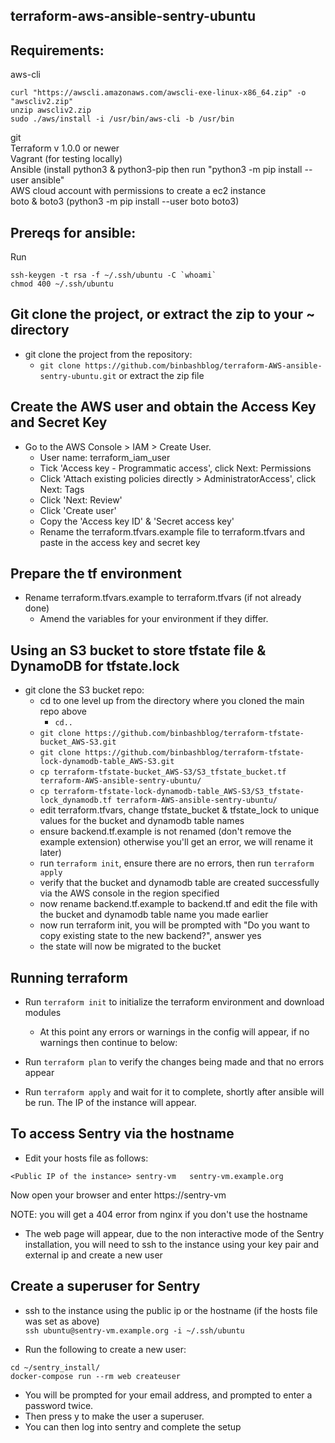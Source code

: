 ## terraform-aws-ansible-sentry-ubuntu

## Requirements:

aws-cli
```
curl "https://awscli.amazonaws.com/awscli-exe-linux-x86_64.zip" -o "awscliv2.zip"
unzip awscliv2.zip
sudo ./aws/install -i /usr/bin/aws-cli -b /usr/bin
```

git\
Terraform v 1.0.0 or newer\
Vagrant (for testing locally)\
Ansible (install python3 & python3-pip then run "python3 -m pip install --user ansible"\
AWS cloud account with permissions to create a ec2 instance\
boto & boto3 (python3 -m pip install --user boto boto3)

## Prereqs for ansible:
Run  
```
ssh-keygen -t rsa -f ~/.ssh/ubuntu -C `whoami`   
chmod 400 ~/.ssh/ubuntu
```

## Git clone the project, or extract the zip to your ~ directory 

* git clone the project from the repository: 
     * ```git clone https://github.com/binbashblog/terraform-AWS-ansible-sentry-ubuntu.git``` or extract the zip file
	 
## Create the AWS user and obtain the Access Key and Secret Key

* Go to the AWS Console > IAM > Create User.
    * User name: terraform_iam_user
    * Tick 'Access key - Programmatic access', click Next: Permissions
    * Click 'Attach existing policies directly > AdministratorAccess', click Next: Tags
    * Click 'Next: Review'
    * Click 'Create user'
    * Copy the 'Access key ID' & 'Secret access key'
    * Rename the terraform.tfvars.example file to terraform.tfvars and paste in the access key and secret key


## Prepare the tf environment
* Rename terraform.tfvars.example to terraform.tfvars (if not already done)
    * Amend the variables for your environment if they differ.

## Using an S3 bucket to store tfstate file & DynamoDB for tfstate.lock

* git clone the S3 bucket repo:
    * cd to one level up from the directory where you cloned the main repo above
        * ```cd..```
    * ```git clone https://github.com/binbashblog/terraform-tfstate-bucket_AWS-S3.git```
    * ```git clone https://github.com/binbashblog/terraform-tfstate-lock-dynamodb-table_AWS-S3.git```
    * ```cp terraform-tfstate-bucket_AWS-S3/S3_tfstate_bucket.tf terraform-AWS-ansible-sentry-ubuntu/```
    * ```cp terraform-tfstate-lock-dynamodb-table_AWS-S3/S3_tfstate-lock_dynamodb.tf terraform-AWS-ansible-sentry-ubuntu/```
    * edit terraform.tfvars, change tfstate_bucket & tfstate_lock to unique values for the bucket and dynamodb table names
    * ensure backend.tf.example is not renamed (don't remove the example extension) otherwise you'll get an error, we will rename it later)
    * run ```terraform init```, ensure there are no errors, then run ```terraform apply```
    * verify that the bucket and dynamodb table are created successfully via the AWS console in the region specified
    * now rename backend.tf.example to backend.tf and edit the file with the bucket and dynamodb table name you made earlier
    * now run terraform init, you will be prompted with "Do you want to copy existing state to the new backend?", answer yes
    * the state will now be migrated to the bucket

## Running terraform
* Run ```terraform init``` to initialize the terraform environment and download modules
    * At this point any errors or warnings in the config will appear, if no warnings then continue to below:

* Run ```terraform plan``` to verify the changes being made and that no errors appear

* Run ```terraform apply``` and wait for it to complete, shortly after ansible will be run.
The IP of the instance will appear.

## To access Sentry via the hostname
* Edit your hosts file as follows:   
```   
<Public IP of the instance>	sentry-vm	sentry-vm.example.org
```   

Now open your browser and enter https://sentry-vm

NOTE: you will get a 404 error from nginx if you don't use the hostname

* The web page will appear, due to the non interactive mode of the Sentry installation, you will need to ssh to the instance using your key pair and external ip and create a new user

## Create a superuser for Sentry
* ssh to the instance using the public ip or the hostname (if the hosts file was set as above)    
```ssh ubuntu@sentry-vm.example.org -i ~/.ssh/ubuntu```

* Run the following to create a new user:

```
cd ~/sentry_install/
docker-compose run --rm web createuser
```   

* You will be prompted for your email address, and prompted to enter a password twice. 
* Then press y to make the user a superuser.
* You can then log into sentry and complete the setup
